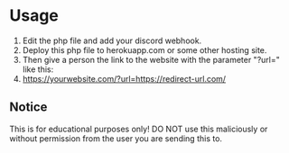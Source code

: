 # Usage
1. Edit the php file and add your discord webhook.
2. Deploy this php file to herokuapp.com or some other hosting site.
3. Then give a person the link to the website with the parameter "?url=" like this:
4. https://yourwebsite.com/?url=https://redirect-url.com/


## Notice
This is for educational purposes only!
DO NOT use this maliciously or without permission from the user you are sending this to.
